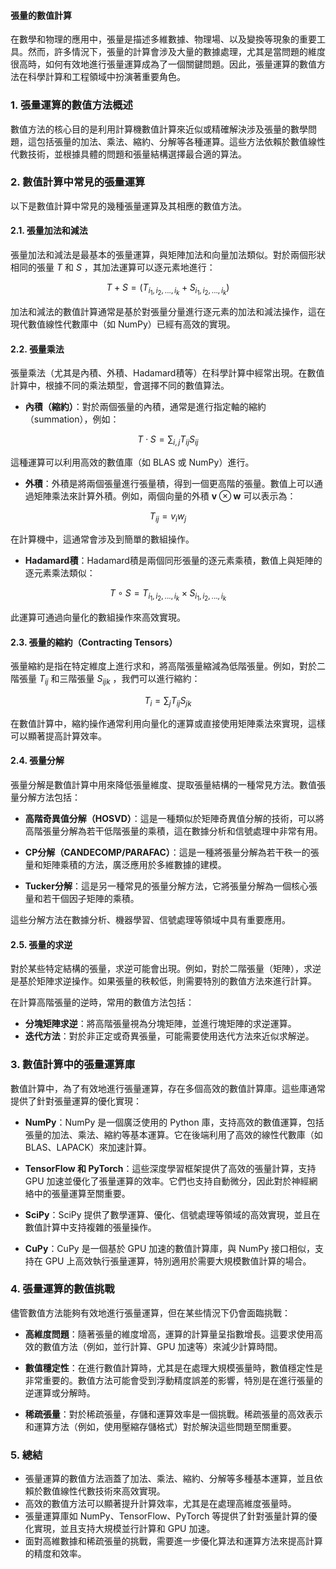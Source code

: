 #### 張量的數值計算

在數學和物理的應用中，張量是描述多維數據、物理場、以及變換等現象的重要工具。然而，許多情況下，張量的計算會涉及大量的數據處理，尤其是當問題的維度很高時，如何有效地進行張量運算成為了一個關鍵問題。因此，張量運算的數值方法在科學計算和工程領域中扮演著重要角色。

### 1. **張量運算的數值方法概述**

數值方法的核心目的是利用計算機數值計算來近似或精確解決涉及張量的數學問題，這包括張量的加法、乘法、縮約、分解等各種運算。這些方法依賴於數值線性代數技術，並根據具體的問題和張量結構選擇最合適的算法。

### 2. **數值計算中常見的張量運算**

以下是數值計算中常見的幾種張量運算及其相應的數值方法。

#### 2.1. **張量加法和減法**

張量加法和減法是最基本的張量運算，與矩陣加法和向量加法類似。對於兩個形狀相同的張量  $T$  和  $S$ ，其加法運算可以逐元素地進行：

```math
T + S = (T_{i_1, i_2, ..., i_k} + S_{i_1, i_2, ..., i_k})

```
加法和減法的數值計算通常是基於對張量分量進行逐元素的加法和減法操作，這在現代數值線性代數庫中（如 NumPy）已經有高效的實現。

#### 2.2. **張量乘法**

張量乘法（尤其是內積、外積、Hadamard積等）在科學計算中經常出現。在數值計算中，根據不同的乘法類型，會選擇不同的數值算法。

- **內積（縮約）**：對於兩個張量的內積，通常是進行指定軸的縮約（summation），例如：

```math
  T \cdot S = \sum_{i,j} T_{ij} S_{ij}

```
  這種運算可以利用高效的數值庫（如 BLAS 或 NumPy）進行。

- **外積**：外積是將兩個張量進行張量積，得到一個更高階的張量。數值上可以通過矩陣乘法來計算外積。例如，兩個向量的外積  $\mathbf{v} \otimes \mathbf{w}$  可以表示為：

```math
  T_{ij} = v_i w_j

```
  在計算機中，這通常會涉及到簡單的數組操作。

- **Hadamard積**：Hadamard積是兩個同形張量的逐元素乘積，數值上與矩陣的逐元素乘法類似：

```math
  T \circ S = T_{i_1, i_2, ..., i_k} \times S_{i_1, i_2, ..., i_k}

```
  此運算可通過向量化的數組操作來高效實現。

#### 2.3. **張量的縮約（Contracting Tensors）**

張量縮約是指在特定維度上進行求和，將高階張量縮減為低階張量。例如，對於二階張量  $T_{ij}$  和三階張量  $S_{ijk}$ ，我們可以進行縮約：

```math
T_{i} = \sum_{j} T_{ij} S_{jk}

```
在數值計算中，縮約操作通常利用向量化的運算或直接使用矩陣乘法來實現，這樣可以顯著提高計算效率。

#### 2.4. **張量分解**

張量分解是數值計算中用來降低張量維度、提取張量結構的一種常見方法。數值張量分解方法包括：

- **高階奇異值分解（HOSVD）**：這是一種類似於矩陣奇異值分解的技術，可以將高階張量分解為若干低階張量的乘積，這在數據分析和信號處理中非常有用。
  
- **CP分解（CANDECOMP/PARAFAC）**：這是一種將張量分解為若干秩一的張量和矩陣乘積的方法，廣泛應用於多維數據的建模。

- **Tucker分解**：這是另一種常見的張量分解方法，它將張量分解為一個核心張量和若干個因子矩陣的乘積。

這些分解方法在數據分析、機器學習、信號處理等領域中具有重要應用。

#### 2.5. **張量的求逆**

對於某些特定結構的張量，求逆可能會出現。例如，對於二階張量（矩陣），求逆是基於矩陣求逆操作。如果張量的秩較低，則需要特別的數值方法來進行計算。

在計算高階張量的逆時，常用的數值方法包括：

- **分塊矩陣求逆**：將高階張量視為分塊矩陣，並進行塊矩陣的求逆運算。
- **迭代方法**：對於非正定或奇異張量，可能需要使用迭代方法來近似求解逆。

### 3. **數值計算中的張量運算庫**

數值計算中，為了有效地進行張量運算，存在多個高效的數值計算庫。這些庫通常提供了針對張量運算的優化實現：

- **NumPy**：NumPy 是一個廣泛使用的 Python 庫，支持高效的數值運算，包括張量的加法、乘法、縮約等基本運算。它在後端利用了高效的線性代數庫（如 BLAS、LAPACK）來加速計算。

- **TensorFlow 和 PyTorch**：這些深度學習框架提供了高效的張量計算，支持 GPU 加速並優化了張量運算的效率。它們也支持自動微分，因此對於神經網絡中的張量運算至關重要。

- **SciPy**：SciPy 提供了數學運算、優化、信號處理等領域的高效實現，並且在數值計算中支持複雜的張量操作。

- **CuPy**：CuPy 是一個基於 GPU 加速的數值計算庫，與 NumPy 接口相似，支持在 GPU 上高效執行張量運算，特別適用於需要大規模數值計算的場合。

### 4. **張量運算的數值挑戰**

儘管數值方法能夠有效地進行張量運算，但在某些情況下仍會面臨挑戰：

- **高維度問題**：隨著張量的維度增高，運算的計算量呈指數增長。這要求使用高效的數值方法（例如，並行計算、GPU 加速等）來減少計算時間。
  
- **數值穩定性**：在進行數值計算時，尤其是在處理大規模張量時，數值穩定性是非常重要的。數值方法可能會受到浮動精度誤差的影響，特別是在進行張量的逆運算或分解時。

- **稀疏張量**：對於稀疏張量，存儲和運算效率是一個挑戰。稀疏張量的高效表示和運算方法（例如，使用壓縮存儲格式）對於解決這些問題至關重要。

### 5. **總結**

- 張量運算的數值方法涵蓋了加法、乘法、縮約、分解等多種基本運算，並且依賴於數值線性代數技術來高效實現。
- 高效的數值方法可以顯著提升計算效率，尤其是在處理高維度張量時。
- 張量運算庫如 NumPy、TensorFlow、PyTorch 等提供了針對張量計算的優化實現，並且支持大規模並行計算和 GPU 加速。
- 面對高維數據和稀疏張量的挑戰，需要進一步優化算法和運算方法來提高計算的精度和效率。